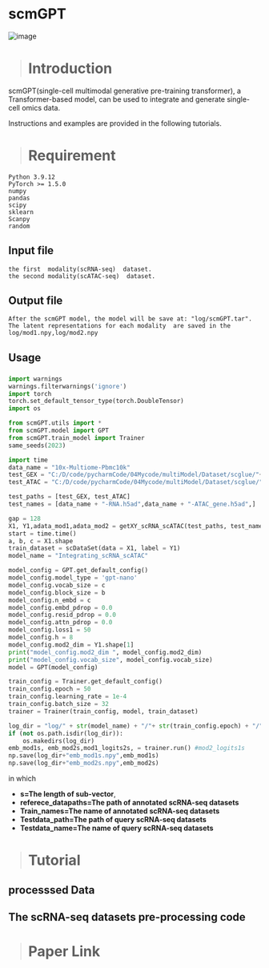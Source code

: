 # scmGPT
![image]()

># Introduction

scmGPT(single-cell multimodal generative pre-training transformer), a Transformer-based model, can be used to integrate and generate single-cell omics data. 

Instructions and examples are provided in the following tutorials.

># Requirement
```
Python 3.9.12
PyTorch >= 1.5.0
numpy
pandas
scipy
sklearn
Scanpy
random
```
## Input file
```
the first  modality(scRNA-seq)  dataset.
the second modality(scATAC-seq)  dataset.
```

## Output file
```
After the scmGPT model, the model will be save at: "log/scmGPT.tar".
The latent representations for each modality  are saved in the log/mod1.npy,log/mod2.npy
```

[//]: # (```)

## Usage

### 
```Python
import warnings
warnings.filterwarnings('ignore')
import torch
torch.set_default_tensor_type(torch.DoubleTensor)
import os

from scmGPT.utils import *
from scmGPT.model import GPT
from scmGPT.train_model import Trainer
same_seeds(2023)

import time
data_name = "10x-Multiome-Pbmc10k"
test_GEX = "C:/D/code/pycharmCode/04Mycode/multiModel/Dataset/scglue/"+ data_name +"/"
test_ATAC = "C:/D/code/pycharmCode/04Mycode/multiModel/Dataset/scglue/"+ data_name +"/"

test_paths = [test_GEX, test_ATAC]
test_names = [data_name + "-RNA.h5ad",data_name + "-ATAC_gene.h5ad",]

gap = 128
X1, Y1,adata_mod1,adata_mod2 = getXY_scRNA_scATAC(test_paths, test_names, gap)
start = time.time()
a, b, c = X1.shape
train_dataset = scDataSet(data = X1, label = Y1)
model_name = "Integrating_scRNA_scATAC"

model_config = GPT.get_default_config()
model_config.model_type = 'gpt-nano'
model_config.vocab_size = c
model_config.block_size = b
model_config.n_embd = c
model_config.embd_pdrop = 0.0
model_config.resid_pdrop = 0.0
model_config.attn_pdrop = 0.0
model_config.loss1 = 50
model_config.h = 8
model_config.mod2_dim = Y1.shape[1]
print("model_config.mod2_dim ", model_config.mod2_dim)
print("model_config.vocab_size", model_config.vocab_size)
model = GPT(model_config)

train_config = Trainer.get_default_config()
train_config.epoch = 50
train_config.learning_rate = 1e-4
train_config.batch_size = 32
trainer = Trainer(train_config, model, train_dataset)

log_dir = "log/" + str(model_name) + "/"+ str(train_config.epoch) + "/" + data_name + "/"
if (not os.path.isdir(log_dir)):
    os.makedirs(log_dir)
emb_mod1s, emb_mod2s,mod1_logits2s, = trainer.run() #mod2_logits1s
np.save(log_dir+"emb_mod1s.npy",emb_mod1s)
np.save(log_dir+"emb_mod2s.npy",emb_mod2s)
```

in which 

- **s=The length of sub-vector**,
- **referece_datapaths=The path of annotated scRNA-seq datasets**
- **Train_names=The name of annotated scRNA-seq datasets** 
- **Testdata_path=The path of query scRNA-seq datasets**
- **Testdata_name=The name of query scRNA-seq datasets** 


># Tutorial

## processsed Data

## The scRNA-seq datasets pre-processing code

># Paper Link

